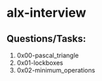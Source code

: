 # alx-interview

## Questions/Tasks:
1. 0x00-pascal_triangle
2. 0x01-lockboxes
3. 0x02-minimum_operations

